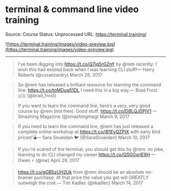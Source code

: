# terminal & command line video training

Source: Course
Status: Unprocessed
URL: https://terminal.training/

![https://terminal.training/images/video-preview.jpg](https://terminal.training/images/video-preview.jpg)

---

> I’ve been digging into https://t.co/Q7jq5rGZnY by @rem recently: I wish this had existed back when I was learning CLI stuff!— Harry Roberts (@csswizardry) March 28, 2017
> 

> So @rem has released a brilliant resource for learning the command line: https://t.co/toMDuq51DL I need this in a big way.— Brad Frost 🇺🇸 (@brad_frost)
> 

> If you want to learn the command line, here’s a very, very good course by @rem (not free). Good stuff. https://t.co/DBLQJ0PjV1 — Smashing Magazine (@smashingmag) March 9, 2017
> 

> If you need to learn the command line, @rem has just released a complete online workshop at https://t.co/iB1EyQZPIX with early bird prices!💣— Sara Soueidan 🐦 (@SaraSoueidan) March 10, 2017
> 

> If you're scared of the terminal, you should get this by @rem. no joke, learning to do CLI changed my career https://t.co/Q5GGxrlE9H — Owen ⚡️ (@ow) April 29, 2017
> 

> https://t.co/gGB5zUH2Uk from @rem should be an absolute no-brainer purchase. At that price the value you get will GREATLY outweigh the cost.— Tim Kadlec (@tkadlec) March 14, 2017
>